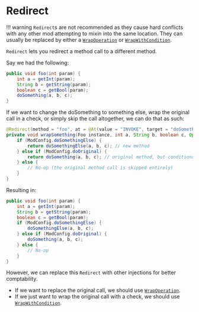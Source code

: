 # Redirect

!!! warning
    `Redirect`s are not recommended as they cause hard conflicts with any other mod attempting to mixin into the same location. They can usually be replaced by either a [`WrapOperation`](https://mixins.microcontrollers.dev/mixinextras/wrapoperation) or [`WrapWithCondition`](https://mixins.microcontrollers.dev/mixinextras/wrapwithcondition).

`Redirect` lets you redirect a method call to a different method.

Say we had the following:

```java
public void foo(int param) {
    int a = getInt(param);
    String b = getString(param);
    boolean c = getBool(param);
    doSomething(a, b, c);
}
```

If we want to change the doSomething to something else, wrap the original call in a check, or simply skip the call altogether, we can do that as such:

```java
@Redirect(method = "foo", at = @At(value = "INVOKE", target = "doSomething(ILjava/lang/String;Z)V"))
private void wrapSomething(Foo instance, int a, String b, boolean c, Operation<Void> original) {
    if (ModConfig.doSomethingElse) {
        return doSomethingElse(a, b, c); // new method
    } else if (ModConfig.doOriginal) {
        return doSomething(a, b, c); // original method, but conditionally wrapped
    } else {
        // No-op (the original method call is skipped entirely)
    }
}
```

Resulting in:

```java
public void foo(int param) {
    int a = getInt(param);
    String b = getString(param);
    boolean c = getBool(param);
    if (ModConfig.doSomethingElse) {
        doSomethingElse(a, b, c);
    } else if (ModConfig.doOriginal) {
        doSomething(a, b, c);
    } else {
        // No-op
    }
}
```

However, we can replace this `Redirect` with other injections for better comptability.

* If we want to replace the original call, we should use [`WrapOperation`](https://mixins.microcontrollers.dev/mixinextras/wrapoperation).
* If we just want to wrap the original call with a check, we should use [`WrapWithCondition`](https://mixins.microcontrollers.dev/mixinextras/wrapwithcondition).

